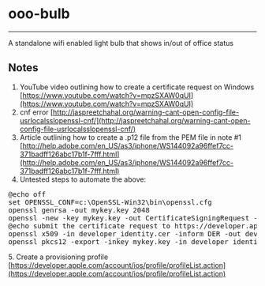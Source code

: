 # ooo-bulb #
---

A standalone wifi enabled light bulb that shows in/out of office status

## Notes ##
1. YouTube video outlining how to create a certificate request on Windows [https://www.youtube.com/watch?v=mpzSXAW0qUI](https://www.youtube.com/watch?v=mpzSXAW0qUI)
2. cnf error [http://jaspreetchahal.org/warning-cant-open-config-file-usrlocalsslopenssl-cnf/](http://jaspreetchahal.org/warning-cant-open-config-file-usrlocalsslopenssl-cnf/)
3. Article outlining how to create a .p12 file from the PEM file in note #1 [http://help.adobe.com/en_US/as3/iphone/WS144092a96ffef7cc-371badff126abc17b1f-7fff.html](http://help.adobe.com/en_US/as3/iphone/WS144092a96ffef7cc-371badff126abc17b1f-7fff.html)
4. Untested steps to automate the above:
<pre>@echo off
set OPENSSL_CONF=c:\OpenSSL-Win32\bin\openssl.cfg
openssl genrsa -out mykey.key 2048
openssl -new -key mykey.key -out CertificateSigningRequest -subj "/emailAddress=troy.forster@gmail.com, CN=Troy Forster, C=CA"
@echo submit the certificate request to https://developer.apple.com/account/ios/certificate/certificateCreate.action and download the resulting .cer file to this working folder & pause
openssl x509 -in developer_identity.cer -inform DER -out developer_identity.pem -outform PEM
openssl pkcs12 -export -inkey mykey.key -in developer_identity.pem -out iphone_dev.p12</pre>
5.&nbsp;Create a provisioning profile [https://developer.apple.com/account/ios/profile/profileList.action](https://developer.apple.com/account/ios/profile/profileList.action)
